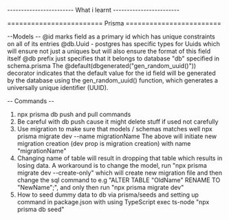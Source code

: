 ------------------------ What i learnt ------------------------

======================== Prisma ========================

--Models --
@id marks field as a primary id which has unique constraints on all of its entries
@db.Uuid - postgres has specific types for Uuids which will ensure not just a uniques but will also ensure the format of this field itself
@db prefix just specifies that it belongs to database "db" specified in schema.prisma
The @default(dbgenerated("gen_random_uuid()")) decorator indicates that the default value for the id field will be generated by the database
using the gen_random_uuid() function, which generates a universally unique identifier (UUID).

-- Commands --

1. npx prisma db push and pull commands
2. Be careful with db push cause it might delete stuff if used not carefully
3. Use migration to make sure that models / schemas matches well
   npx prisma migrate dev --name migrationName
   The above will initiate new migration creation (dev prop is migration creation) with name "migrationName"
4. Changing name of table will result in dropping that table which results in losing data. A workaround is to change the model,
   run "npx prisma migrate dev --create-only" which will create new migration file and then change the sql command to e.g "ALTER TABLE "OldName" RENAME TO "NewName";",
   and only then run "npx prisma migrate dev"
5. How to seed dummy data to db via prisma/seeds and setting up command in package.json with using TypeScript exec ts-node "npx prisma db seed"
